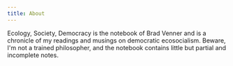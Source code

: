 ```yaml
---
title: About
---
```


Ecology, Society, Democracy is the notebook of Brad Venner and is a chronicle of my readings and musings on democratic ecosocialism.   Beware, I'm not a trained philosopher, and the notebook contains little but partial and incomplete notes.  